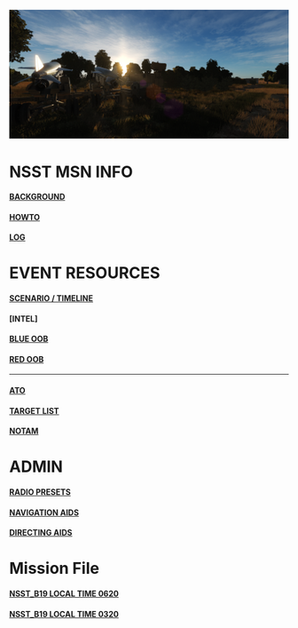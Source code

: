 
![Front IMG](/Docs/front_img2.PNG) 
  <br>

# NSST MSN INFO
####  [BACKGROUND](/Docs/background.md)  
####  [HOWTO](/Docs/howto.md)  
####  [LOG](/Docs/log.md)  

# EVENT RESOURCES
####  [SCENARIO / TIMELINE](/Docs/scenario.md)  
####  [INTEL]
####  [BLUE OOB](/Docs/OOB_BLUE/OOB_BLUE.MD)
####  [RED OOB](/Docs/OOB/OOB_RED.MD)
---
####  [ATO](/Docs/ATO.md)  
####  [TARGET LIST](/Docs/targets/maintgtlist.md)  
####  [NOTAM](/Docs/NOTAM.md)  

# ADMIN
####  [RADIO PRESETS](/Docs/radiopresets.md)  
####  [NAVIGATION AIDS](/Docs/navigation.md)  
####  [DIRECTING AIDS](/Docs/Directing/directing.md)  
  
# Mission File

####  [NSST_B19 LOCAL TIME 0620](/Docs/NSST_B19_RELEASE.miz)
####  [NSST_B19 LOCAL TIME 0320](/Docs/NSST_B19_RELEASE_0320.miz)  
